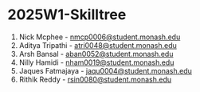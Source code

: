 # 2025W1-Skilltree

1. Nick Mcphee - nmcp0006@student.monash.edu
2. Aditya Tripathi - atri0048@student.monash.edu
3. Arsh Bansal - aban0052@student.monash.edu
4. Nilly Hamidi - nham0019@student.monash.edu
5. Jaques Fatmajaya - jaqu0004@student.monash.edu
6. Rithik Reddy - rsin0080@student.monash.edu
